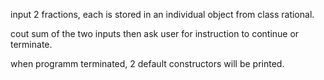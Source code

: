 input 2 fractions, each is stored in an individual object from class rational.

cout sum of the two inputs then ask user for instruction to continue or terminate.

when programm terminated, 2 default constructors will be printed.
